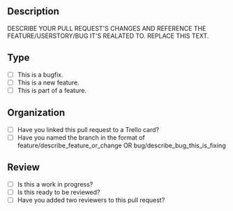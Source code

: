 ## Description ##

DESCRIBE YOUR PULL REQUEST'S CHANGES AND REFERENCE THE FEATURE/USERSTORY/BUG IT'S REALATED TO.  REPLACE THIS TEXT.

## Type ##

- [ ] This is a bugfix.
- [ ] This is a new feature.
- [ ] This is part of a feature.

## Organization ##

- [ ] Have you linked this pull request to a Trello card?
- [ ] Have you named the branch in the format of feature/describe_feature_or_change OR bug/describe_bug_this_is_fixing 

## Review ##

- [ ] Is this a work in progress?
- [ ] Is this ready to be reviewed?
- [ ] Have you added two reviewers to this pull request?
